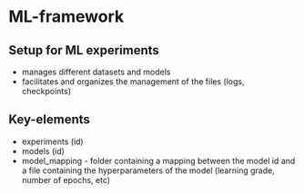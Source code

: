 # ML-framework
## Setup for ML experiments
- manages different datasets and models
- facilitates and organizes the management of the files (logs, checkpoints)
## Key-elements
- experiments (id)
- models (id)
- model_mapping - folder containing a mapping between the model id and a file containing the hyperparameters of the model (learning grade, number of epochs, etc)
